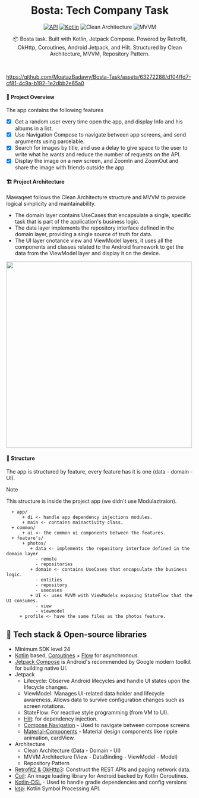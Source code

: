 <h1 align="center">Bosta: Tech Company Task</h1>

<p align="center">
  <a href="https://android-arsenal.com/api?level=24"><img alt="API" src="https://img.shields.io/badge/API-24%2B-brightgreen.svg?style=flat"/></a>
  <a href="https://kotlinlang.org"><img alt="Kotlin" src="https://img.shields.io/badge/Kotlin-1.9.xxx-a97bff"/></a>
  <img alt="Clean Architecture" src="https://img.shields.io/badge/Clean-Architecture-white"/>
  <img alt="MVVM" src="https://img.shields.io/badge/MVVM-Architecture-orange"/>
</p>

<p align="center">  
📦 Bosta task. Built with Kotlin, Jetpack Compose. Powered by Retrofit, OkHttp, Coroutines, Android Jetpack, and Hilt. Structured by Clean Architecture, MVVM, Repository Pattern.
</p>
</br>

https://github.com/MoatazBadawy/Bosta-Task/assets/63272288/d104ffd7-cf81-4c9a-b192-1e2dbb2e65a0

#### 🌟 Project Overview
The app contains the following features
- [x] Get a random user every time open the app, and display Info and his albums in a list.
- [x] Use Navigation Compose to navigate between app screens, and send arguments using parcelable. 
- [x] Search for images by title, and use a delay to give space to the user to write what he wants and reduce the number of requests on the API. 
- [x] Display the image on a new screen, and ZoomIn and ZoomOut and share the image with friends outside the app.

#### 🏗️ Project Architecture
Mawaqeet follows the Clean Architecture structure and MVVM to provide logical simplicity and maintainability. <br> 
- The domain layer contains UseCases that encapsulate a single, specific task that is part of the application's business logic. <br>
- The data layer implements the repository interface defined in the domain layer, providing a single source of truth for data. <br>
- The UI layer cnotance view and ViewModel layers, it uses all the components and classes related to the Android framework to get the data from the ViewModel layer and display it on the device.

<img src="https://koenig-media.raywenderlich.com/uploads/2019/06/Clean-Architecture-graph.png" width="500" />

#### 🧩 Structure
The app is structured by feature, every feature has it is one (data - domain - UI). 
> [!NOTE]
> This structure is inside the project app (we didn't use Modulaztraion).

      + app/ 
          + di <- handle app dependency injections modules.
          + main <- contains mainactivity class.
      + common/ 
          + ui <- the common ui components between the features.
      + feature's/
          + photos/ 
             + data <- implements the repository interface defined in the domain layer
               - remote 
               - repositories
             + domain <- contains UseCases that encapsulate the business logic.
               - entities 
               - repository
               - usecases
             + UI <- uses MVVM with ViewModels exposing StateFlow that the UI consumes.
               - view
               - viewmodel
         + profile <- have the same files as the photos feature.
              

## 🔧 Tech stack & Open-source libraries
- Minimum SDK level 24
- [Kotlin](https://kotlinlang.org/) based, [Coroutines](https://github.com/Kotlin/kotlinx.coroutines) + [Flow](https://kotlin.github.io/kotlinx.coroutines/kotlinx-coroutines-core/kotlinx.coroutines.flow/) for asynchronous.
- [Jetpack Compose](https://developer.android.com/jetpack/compose) is Android's recommended by Google modern toolkit for building native UI.
- Jetpack
  - Lifecycle: Observe Android lifecycles and handle UI states upon the lifecycle changes.
  - ViewModel: Manages UI-related data holder and lifecycle awareness. Allows data to survive configuration changes such as screen rotations.
  - StateFlow: For reactive style programming (from VM to UI). 
  - [Hilt](https://dagger.dev/hilt/): for dependency injection.
  - [Compose Navigation](https://developer.android.com/jetpack/compose/navigation) - Used to navigate between compose screens
  - [Material-Components](https://github.com/material-components/material-components-android) - Material design components like ripple animation, cardView.
- Architecture
  - Clean Architecture (Data - Domain - UI)
  - MVVM Architecture (View - DataBinding - ViewModel - Model)
  - Repository Pattern
- [Retrofit2 & OkHttp3](https://github.com/square/retrofit): Construct the REST APIs and paging network data.
- [Coil](https://coil-kt.github.io/coil/): An image loading library for Android backed by Kotlin Coroutines.
- [Kotlin-DSL](https://docs.gradle.org/current/userguide/kotlin_dsl.html) - Used to handle gradle dependencies and config versions
- [ksp](https://github.com/google/ksp): Kotlin Symbol Processing API.
